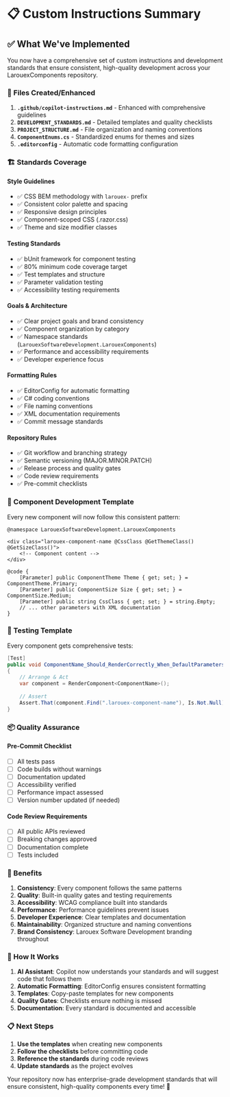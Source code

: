 # 📋 Custom Instructions Summary

## ✅ What We've Implemented

You now have a comprehensive set of custom instructions and development standards that ensure consistent, high-quality development across your LarouexComponents repository.

### 🎯 Files Created/Enhanced

1. **`.github/copilot-instructions.md`** - Enhanced with comprehensive guidelines
2. **`DEVELOPMENT_STANDARDS.md`** - Detailed templates and quality checklists
3. **`PROJECT_STRUCTURE.md`** - File organization and naming conventions
4. **`ComponentEnums.cs`** - Standardized enums for themes and sizes
5. **`.editorconfig`** - Automatic code formatting configuration

### 🏗️ Standards Coverage

#### **Style Guidelines**
- ✅ CSS BEM methodology with `larouex-` prefix
- ✅ Consistent color palette and spacing
- ✅ Responsive design principles
- ✅ Component-scoped CSS (.razor.css)
- ✅ Theme and size modifier classes

#### **Testing Standards**
- ✅ bUnit framework for component testing
- ✅ 80% minimum code coverage target
- ✅ Test templates and structure
- ✅ Parameter validation testing
- ✅ Accessibility testing requirements

#### **Goals & Architecture**
- ✅ Clear project goals and brand consistency
- ✅ Component organization by category
- ✅ Namespace standards (`LarouexSoftwareDevelopment.LarouexComponents`)
- ✅ Performance and accessibility requirements
- ✅ Developer experience focus

#### **Formatting Rules**
- ✅ EditorConfig for automatic formatting
- ✅ C# coding conventions
- ✅ File naming conventions
- ✅ XML documentation requirements
- ✅ Commit message standards

#### **Repository Rules**
- ✅ Git workflow and branching strategy
- ✅ Semantic versioning (MAJOR.MINOR.PATCH)
- ✅ Release process and quality gates
- ✅ Code review requirements
- ✅ Pre-commit checklists

### 🎨 Component Development Template

Every new component will now follow this consistent pattern:

```razor
@namespace LarouexSoftwareDevelopment.LarouexComponents

<div class="larouex-component-name @CssClass @GetThemeClass() @GetSizeClass()">
    <!-- Component content -->
</div>

@code {
    [Parameter] public ComponentTheme Theme { get; set; } = ComponentTheme.Primary;
    [Parameter] public ComponentSize Size { get; set; } = ComponentSize.Medium;
    [Parameter] public string CssClass { get; set; } = string.Empty;
    // ... other parameters with XML documentation
}
```

### 🧪 Testing Template

Every component gets comprehensive tests:

```csharp
[Test]
public void ComponentName_Should_RenderCorrectly_When_DefaultParametersUsed()
{
    // Arrange & Act
    var component = RenderComponent<ComponentName>();
    
    // Assert
    Assert.That(component.Find(".larouex-component-name"), Is.Not.Null);
}
```

### 📦 Quality Assurance

#### Pre-Commit Checklist
- [ ] All tests pass
- [ ] Code builds without warnings
- [ ] Documentation updated
- [ ] Accessibility verified
- [ ] Performance impact assessed
- [ ] Version number updated (if needed)

#### Code Review Requirements
- [ ] All public APIs reviewed
- [ ] Breaking changes approved
- [ ] Documentation complete
- [ ] Tests included

### 🚀 Benefits

1. **Consistency**: Every component follows the same patterns
2. **Quality**: Built-in quality gates and testing requirements
3. **Accessibility**: WCAG compliance built into standards
4. **Performance**: Performance guidelines prevent issues
5. **Developer Experience**: Clear templates and documentation
6. **Maintainability**: Organized structure and naming conventions
7. **Brand Consistency**: Larouex Software Development branding throughout

### 🔄 How It Works

1. **AI Assistant**: Copilot now understands your standards and will suggest code that follows them
2. **Automatic Formatting**: EditorConfig ensures consistent formatting
3. **Templates**: Copy-paste templates for new components
4. **Quality Gates**: Checklists ensure nothing is missed
5. **Documentation**: Every standard is documented and accessible

### 📋 Next Steps

1. **Use the templates** when creating new components
2. **Follow the checklists** before committing code
3. **Reference the standards** during code reviews
4. **Update standards** as the project evolves

Your repository now has enterprise-grade development standards that will ensure consistent, high-quality components every time! 🎉

